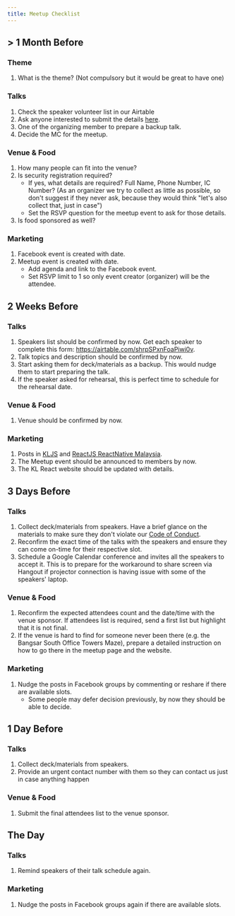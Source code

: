 ```yaml
---
title: Meetup Checklist
---
```


## > 1 Month Before

### Theme

1. What is the theme? (Not compulsory but it would be great to have one)

### Talks

1. Check the speaker volunteer list in our Airtable
1. Ask anyone interested to submit the details [here](/submit-a-talk).
1. One of the organizing member to prepare a backup talk.
1. Decide the MC for the meetup.

### Venue & Food

1. How many people can fit into the venue?
1. Is security registration required?
   - If yes, what details are required? Full Name, Phone Number, IC Number? (As an organizer we try to collect as little as possible, so don't suggest if they never ask, because they would think "let's also collect that, just in case")
   - Set the RSVP question for the meetup event to ask for those details.
1. Is food sponsored as well?

### Marketing

1. Facebook event is created with date.
1. Meetup event is created with date.
   - Add agenda and link to the Facebook event.
   - Set RSVP limit to 1 so only event creator (organizer) will be the attendee.

## 2 Weeks Before

### Talks

1. Speakers list should be confirmed by now. Get each speaker to complete this form: https://airtable.com/shrpSPxnFoaPiwi0v.
1. Talk topics and description should be confirmed by now.
1. Start asking them for deck/materials as a backup. This would nudge them to start preparing the talk.
1. If the speaker asked for rehearsal, this is perfect time to schedule for the rehearsal date.

### Venue & Food

1. Venue should be confirmed by now.

### Marketing

1. Posts in [KLJS](https://www.facebook.com/groups/kualalumpurjs) and [ReactJS ReactNative Malaysia](https://www.facebook.com/groups/766491493448337/).
1. The Meetup event should be announced to members by now.
1. The KL React website should be updated with details.

## 3 Days Before

### Talks

1. Collect deck/materials from speakers. Have a brief glance on the materials to make sure they don't violate our [Code of Conduct](/code-of-conduct).
1. Reconfirm the exact time of the talks with the speakers and ensure they can come on-time for their respective slot.
1. Schedule a Google Calendar conference and invites all the speakers to accept it. This is to prepare for the workaround to share screen via Hangout if projector connection is having issue with some of the speakers' laptop.

### Venue & Food

1. Reconfirm the expected attendees count and the date/time with the venue sponsor. If attendees list is required, send a first list but highlight that it is not final.
1. If the venue is hard to find for someone never been there (e.g. the Bangsar South Office Towers Maze), prepare a detailed instruction on how to go there in the meetup page and the website.

### Marketing

1. Nudge the posts in Facebook groups by commenting or reshare if there are available slots.
   - Some people may defer decision previously, by now they should be able to decide.

## 1 Day Before

### Talks

1. Collect deck/materials from speakers.
1. Provide an urgent contact number with them so they can contact us just in case anything happen

### Venue & Food

1. Submit the final attendees list to the venue sponsor.

## The Day

### Talks

1. Remind speakers of their talk schedule again.

### Marketing

1. Nudge the posts in Facebook groups again if there are available slots.
